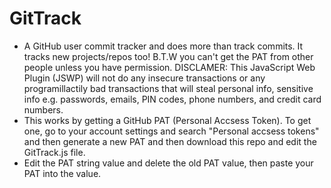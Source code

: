 # GitTrack
* A GitHub user commit tracker and does more than track commits. It tracks new projects/repos too! B.T.W you can't get the PAT from other people unless you have permission. DISCLAMER: This JavaScript Web Plugin (JSWP) will not do any insecure transactions or any programillactily bad transactions that will steal personal info, sensitive info e.g. passwords, emails, PIN codes, phone numbers, and credit card numbers. 
* This works by getting a GitHub PAT (Personal Accsess Token). To get one, go to your account settings and search "Personal accsess tokens" and then generate a new PAT and then download this repo and edit the GitTrack.js file.
* Edit the PAT string value and delete the old PAT value, then paste your PAT into the value. 
